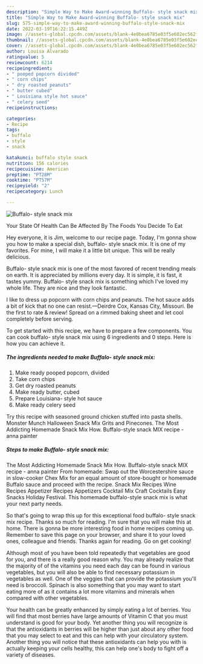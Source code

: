 ```yaml
---
description: "Simple Way to Make Award-winning Buffalo- style snack mix"
title: "Simple Way to Make Award-winning Buffalo- style snack mix"
slug: 575-simple-way-to-make-award-winning-buffalo-style-snack-mix
date: 2022-03-19T16:22:15.449Z
image: //assets-global.cpcdn.com/assets/blank-4e0bea6785e03f5e602ec562f230caae08da540cada707380b4fe1bbebba43da.png
thumbnail: //assets-global.cpcdn.com/assets/blank-4e0bea6785e03f5e602ec562f230caae08da540cada707380b4fe1bbebba43da.png
cover: //assets-global.cpcdn.com/assets/blank-4e0bea6785e03f5e602ec562f230caae08da540cada707380b4fe1bbebba43da.png
author: Louisa Alvarado
ratingvalue: 5
reviewcount: 6214
recipeingredient:
- " pooped popcorn divided"
- " corn chips"
- " dry roasted peanuts"
- " butter cubed"
- " Louisiana style hot sauce"
- " celery seed"
recipeinstructions:

categories:
- Recipe
tags:
- buffalo
- style
- snack

katakunci: buffalo style snack 
nutrition: 156 calories
recipecuisine: American
preptime: "PT28M"
cooktime: "PT57M"
recipeyield: "2"
recipecategory: Lunch

---
```



![Buffalo- style snack mix](//assets-global.cpcdn.com/assets/blank-4e0bea6785e03f5e602ec562f230caae08da540cada707380b4fe1bbebba43da.png)

Your State Of Health Can Be Affected By The Foods You Decide To Eat

Hey everyone, it is Jim, welcome to our recipe page. Today, I'm gonna show you how to make a special dish, buffalo- style snack mix. It is one of my favorites. For mine, I will make it a little bit unique. This will be really delicious.

Buffalo- style snack mix is one of the most favored of recent trending meals on earth. It is appreciated by millions every day. It is simple, it is fast, it tastes yummy. Buffalo- style snack mix is something which I've loved my whole life. They are nice and they look fantastic.

I like to dress up popcorn with corn chips and peanuts. The hot sauce adds a bit of kick that no one can resist.—Deirdre Cox, Kansas City, Missouri. Be the first to rate &amp; review! Spread on a rimmed baking sheet and let cool completely before serving.


To get started with this recipe, we have to prepare a few components. You can cook buffalo- style snack mix using 6 ingredients and 0 steps. Here is how you can achieve it.

<!--inarticleads1-->

##### The ingredients needed to make Buffalo- style snack mix:

1. Make ready  pooped popcorn, divided
1. Take  corn chips
1. Get  dry roasted peanuts
1. Make ready  butter, cubed
1. Prepare  Louisiana- style hot sauce
1. Make ready  celery seed


Try this recipe with seasoned ground chicken stuffed into pasta shells. Monster Munch Halloween Snack Mix Grits and Pinecones. The Most Addicting Homemade Snack Mix How. Buffalo-style snack MIX recipe - anna painter 

<!--inarticleads2-->

##### Steps to make Buffalo- style snack mix:



The Most Addicting Homemade Snack Mix How. Buffalo-style snack MIX recipe - anna painter From homemade: Swap out the Worcestershire sauce in slow-cooker Chex Mix for an equal amount of store-bought or homemade Buffalo sauce and proceed with the recipe. Snack Mix Recipes Wine Recipes Appetizer Recipes Appetizers Cocktail Mix Craft Cocktails Easy Snacks Holiday Festival. This homemade buffalo-style snack mix is what your next party needs. 

So that's going to wrap this up for this exceptional food buffalo- style snack mix recipe. Thanks so much for reading. I'm sure that you will make this at home. There is gonna be more interesting food in home recipes coming up. Remember to save this page on your browser, and share it to your loved ones, colleague and friends. Thanks again for reading. Go on get cooking!

Although most of you have been told repeatedly that vegetables are good for you, and there is a really good reason why. You may already realize that the majority of of the vitamins you need each day can be found in various vegetables, but you will also be able to find necessary potassium in vegetables as well. One of the veggies that can provide the potassium you'll need is broccoli. Spinach is also something that you may want to start eating more of as it contains a lot more vitamins and minerals when compared with other vegetables.

Your health can be greatly enhanced by simply eating a lot of berries. You will find that most berries have large amounts of Vitamin C that you must understand is good for your body. Yet another thing you will recognize is that the antioxidants in berries will be higher than just about any other food that you may select to eat and this can help with your circulatory system. Another thing you will notice that these antioxidants can help you with is actually keeping your cells healthy, this can help one's body to fight off a variety of diseases.
